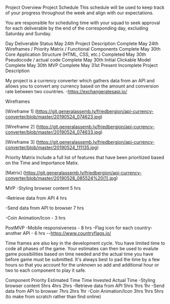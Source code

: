 Project Overview
Project Schedule
This schedule will be used to keep track of your progress throughout the week and align with our expectations.

You are responsible for scheduling time with your squad to seek approval for each deliverable by the end of the corresponding day, excluding Saturday and Sunday.

Day	Deliverable	Status
May 24th	Project Description	Complete
May 24th	Wireframes / Priority Matrix / Functional Components	Complete
May 30th	Core Application Structure (HTML, CSS, etc.)	Completed
May 30th	Pseudocode / actual code	Complete
May 30th	Initial Clickable Model	Complete
May 30th	MVP	Complete
May 31st	Present	Incomplete
Project Description

My project is a currency converter which gathers data from an API and allows you to convert any currency based on the amount and conversion rate between two countries.
 -https://exchangeratesapi.io/

Wireframes

[Wireframe 1] (https://git.generalassemb.ly/friedbergjon/api-currency-converter/blob/master/20190524_074623.jpg)

[Wireframe 2] (https://git.generalassemb.ly/friedbergjon/api-currency-converter/blob/master/20190524_074633.jpg)

[Wireframe 3] (https://git.generalassemb.ly/friedbergjon/api-currency-converter/blob/master/20190524_111135.jpg)

Priority Matrix
Include a full list of features that have been prioritized based on the Time and Importance Matix.

[Matrix] (https://git.generalassemb.ly/friedbergjon/api-currency-converter/blob/master/20190528_085524%20(1).jpg)

MVP
-Styling browser content 5 hrs

-Retrieve data from API 4 hrs

-Send data from API to browser 7 hrs

-Coin Animation/Icon - 3 hrs




PostMVP
-Mobile responsiveness - 8 hrs      -Flag icon for each country- another API - 6 hrs --https://www.countryflags.io/


Time frames are also key in the development cycle. You have limited time to code all phases of the game. Your estimates can then be used to evalute game possibilities based on time needed and the actual time you have before game must be submitted. It's always best to pad the time by a few hours so that you account for the unknown so add and additional hour or two to each component to play it safe.

Component	Priority	Estimated Time	Time Invested	Actual Time
-Styling browser content	5hrs	 4hrs  2hrs
-Retrieve data from API	5hrs	 1hrs 1hr
-Send data from API to browser  7hrs 2hrs 1hr
-Coin Animation/Icon 3hrs   1hrs    5hrs (to make from scratch rather than find online)
